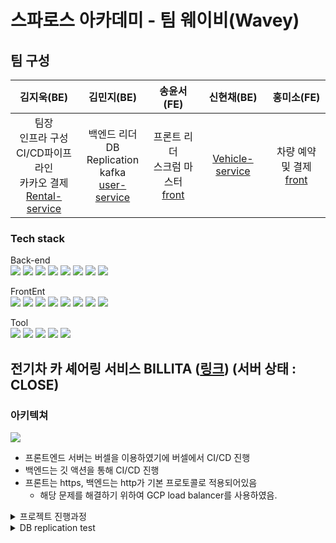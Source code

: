 # 스파로스 아카데미 - 팀 웨이비(Wavey)

## 팀 구성
|김지욱(BE)|김민지(BE)|송윤서(FE)|신현채(BE)|홍미소(FE)|
|:-:|:-:|:-:|:-:|:-:|
|팀장<br>인프라 구성<br>CI/CD파이프 라인<br>카카오 결제<br>[Rental-service](https://github.com/spharos-wavey/rental-service)|백엔드 리더<br>DB Replication<br>kafka<br>[user-service](https://github.com/spharos-wavey/user-service)|프론트 리더<br>스크럼 마스터<br>[front](https://github.com/spharos-wavey/spharos-wavey-frontend)|[Vehicle-service](https://github.com/spharos-wavey/vehicle-service)|차량 예약 및 결제<br>[front](https://github.com/spharos-wavey/spharos-wavey-frontend)|

### Tech stack
Back-end  
<img src="https://img.shields.io/badge/Spring Boot-6DB33F?style=flat&logo=Spring Boot&logoColor=white" />
<img src="https://img.shields.io/badge/Spring-6DB33F?style=flat&logo=Spring&logoColor=white" />
<img src="https://img.shields.io/badge/Spring Security-6DB33F?style=flat&logo=Spring Security&logoColor=white" />
<img src="https://img.shields.io/badge/Java-007396?style=flat&logo=Java&logoColor=white" />
<img src="https://img.shields.io/badge/MySQL-4479A1?style=flat&logo=MySQL&logoColor=white" />
<img src="https://img.shields.io/badge/jwt-000000?style=flat&logo=jsonwebtokens&logoColor=white" />
<img src="https://img.shields.io/badge/Redis-DC382D?style=flat&logo=Redis&logoColor=white" />
<img src="https://img.shields.io/badge/apachekafka-231F20?style=flat&logo=apachekafka&logoColor=white"/>

FrontEnt  
<img src="https://img.shields.io/badge/React-61DAFB?style=flat&logo=React&logoColor=white" />
<img src="https://img.shields.io/badge/Next.js-000000?style=flat&logo=Next.js&logoColor=white" />
<img src="https://img.shields.io/badge/TypeScript-3178C6?style=flat&logo=TypeScript&logoColor=white" />
<img src="https://img.shields.io/badge/Recoil-5A29E4?style=flat&logo=Recoil&logoColor=white" />
<img src="https://img.shields.io/badge/Axios-000000?style=flat&logo=Axios&logoColor=white" />
<img src="https://img.shields.io/badge/HTML5-E34F26?style=flat&logo=HTML5&logoColor=white" />
<img src="https://img.shields.io/badge/CSS3-1572B6?style=flat&logo=CSS3&logoColor=white" />
<img src="https://img.shields.io/badge/JavaScript-F7DF1E?style=flat&logo=JavaScript&logoColor=white" />


Tool  
<img src="https://img.shields.io/badge/IntelliJ IDEA-000000?style=flat&logo=IntelliJ IDEA&logoColor=white" />
<img src="https://img.shields.io/badge/Visual Studio Code-007ACC?style=flat&logo=Visual Studio Code&logoColor=white" />
<img src="https://img.shields.io/badge/GitHub Actions-2088FF?style=flat&logo=GitHub Actions&logoColor=white" />
<img src="https://img.shields.io/badge/Docker-2496ED?style=flat&logo=Docker&logoColor=white" />
<img src="https://img.shields.io/badge/Google Cloud-4285F4?style=flat&logo=Google Cloud&logoColor=white" />

## 전기차 카 셰어링 서비스 BILLITA ([링크](https://billita.xyz))  (서버 상태 : CLOSE)

### 아키텍쳐 ###

<img src="https://github.com/spharos-wavey/.github/assets/90381800/216a5eee-6a38-4f4c-91ab-a579a6ddddd4" />

* 프론트엔드 서버는 버셀을 이용하였기에 버셀에서 CI/CD 진행
* 백엔드는 깃 액션을 통해 CI/CD 진행
* 프론트는 https, 백엔드는 http가 기본 프로토콜로 적용되어있음
  * 해당 문제를 해결하기 위하여 GCP load balancer를 사용하였음.

<details>
<summary>프로젝트 진행과정</summary>
<div markdown="1">

  **이벤트스토밍**  
 
  |팀 회의|결과물|
  |-|-|
  |<img src="https://github.com/spharos-wavey/.github/assets/90381800/10eb21f7-e036-4bb9-9b85-92f2d5bc0b71" width=400px height=250px>|<img src="https://github.com/spharos-wavey/.github/assets/90381800/fcbe101b-f8ca-4d10-a0fd-d8085d903a07" width=400px height=250px>|
 
 **DB설계**
 
 <table>
  <tr>
    <td>erd cloud</td>
    <td colspan="3">결과물</td>
  </tr>
  <tr>
    <td rowspan="2"><img src="https://github.com/spharos-wavey/.github/assets/90381800/fc27b89a-5fa9-4990-b01c-d66b49627018" width=400px height=250px></td>
    <td>user</td>
    <td>vehicle</td>
    <td>rental</td>
  </tr>
  <tr>
    <td><img src="https://github.com/spharos-wavey/.github/assets/90381800/9aa024a4-8af2-487b-bb9b-1fc7d8594c4e"></td>
    <td><img src="https://github.com/spharos-wavey/.github/assets/90381800/b6075249-8ee2-4a3b-8726-769964bec437"></td>
    <td><img src="https://github.com/spharos-wavey/.github/assets/90381800/35d1dab4-93c1-4a46-a69a-7b7248529149"></td>
  </tr>
</table>
  
</div>
</details>

<details>
<summary>DB replication test</summary>
 <div markdown="1">
  테스트 도구 : Jmeter
  <table>
   <tr>
    <td>예약 등록</td>
    <td>예약 조회</td>
   </tr>
   <tr>
    <td>예약 등록</td>
    <td>예약 조회</td>
   </tr>
  </table>
 </div>
</details>
